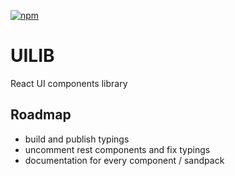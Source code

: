 [![npm](https://img.shields.io/npm/dm/@foreverido/uilib?style=flat-square)](https://www.npmjs.com/package/@foreverido/uilib)

# UILIB

React UI components library

## Roadmap

- build and publish typings
- uncomment rest components and fix typings
- documentation for every component / sandpack
